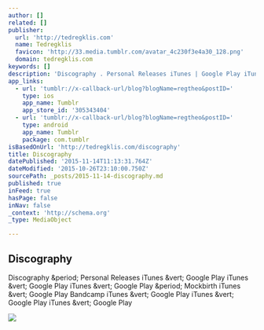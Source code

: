 ```yaml
---
author: []
related: []
publisher:
  url: 'http://tedregklis.com'
  name: Tedregklis
  favicon: 'http://33.media.tumblr.com/avatar_4c230f3e4a30_128.png'
  domain: tedregklis.com
keywords: []
description: 'Discography . Personal Releases iTunes | Google Play iTunes | Google Play iTunes | Google Play . Mockbirth iTunes | Google Play Bandcamp iTunes | Google Play iTunes | Google Play iTunes | Google Play'
app_links:
  - url: 'tumblr://x-callback-url/blog?blogName=regtheo&postID='
    type: ios
    app_name: Tumblr
    app_store_id: '305343404'
  - url: 'tumblr://x-callback-url/blog?blogName=regtheo&postID='
    type: android
    app_name: Tumblr
    package: com.tumblr
isBasedOnUrl: 'http://tedregklis.com/discography'
title: Discography
datePublished: '2015-11-14T11:13:31.764Z'
dateModified: '2015-10-26T23:10:00.750Z'
sourcePath: _posts/2015-11-14-discography.md
published: true
inFeed: true
hasPage: false
inNav: false
_context: 'http://schema.org'
_type: MediaObject

---
```

<article style=""><h1>Discography</h1><p>Discography &amp;period; Personal Releases iTunes &amp;vert; Google Play iTunes &amp;vert; Google Play iTunes &amp;vert; Google Play &amp;period; Mockbirth iTunes &amp;vert; Google Play Bandcamp iTunes &amp;vert; Google Play iTunes &amp;vert; Google Play iTunes &amp;vert; Google Play</p><img src="https://f1.bcbits.com/img/a1799322918_16.jpg" /></article>